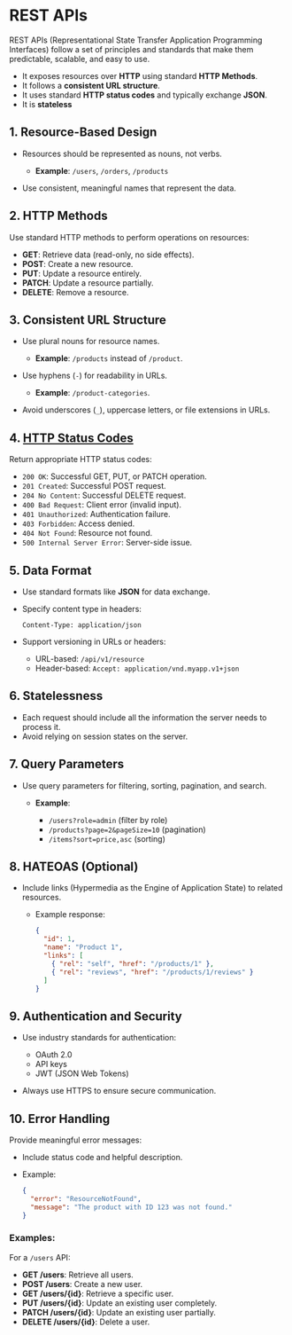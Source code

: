 # REST APIs

REST APIs (Representational State Transfer Application Programming Interfaces) follow a set of principles and standards that make them predictable, scalable, and easy to use.

- It exposes resources over **HTTP** using standard **HTTP Methods**.
- It follows a **consistent URL structure**.
- It uses standard **HTTP status codes** and typically exchange **JSON**.
- It is **stateless**

## 1. Resource-Based Design

- Resources should be represented as nouns, not verbs.

  - **Example**: `/users`, `/orders`, `/products`

- Use consistent, meaningful names that represent the data.

## 2. HTTP Methods

Use standard HTTP methods to perform operations on resources:

- **GET**: Retrieve data (read-only, no side effects).
- **POST**: Create a new resource.
- **PUT**: Update a resource entirely.
- **PATCH**: Update a resource partially.
- **DELETE**: Remove a resource.

## 3. Consistent URL Structure

- Use plural nouns for resource names.

  - **Example**: `/products` instead of `/product`.

- Use hyphens (`-`) for readability in URLs.

  - **Example**: `/product-categories`.

- Avoid underscores (`_`), uppercase letters, or file extensions in URLs.

## 4. [HTTP Status Codes](http-status-codes.md)

Return appropriate HTTP status codes:

- `200 OK`: Successful GET, PUT, or PATCH operation.
- `201 Created`: Successful POST request.
- `204 No Content`: Successful DELETE request.
- `400 Bad Request`: Client error (invalid input).
- `401 Unauthorized`: Authentication failure.
- `403 Forbidden`: Access denied.
- `404 Not Found`: Resource not found.
- `500 Internal Server Error`: Server-side issue.

## 5. Data Format

- Use standard formats like **JSON** for data exchange.
- Specify content type in headers:

  ```http
  Content-Type: application/json
  ```

- Support versioning in URLs or headers:

  - URL-based: `/api/v1/resource`
  - Header-based: `Accept: application/vnd.myapp.v1+json`

## 6. Statelessness

- Each request should include all the information the server needs to process it.
- Avoid relying on session states on the server.

## 7. Query Parameters

- Use query parameters for filtering, sorting, pagination, and search.

  - **Example**:

    - `/users?role=admin` (filter by role)
    - `/products?page=2&pageSize=10` (pagination)
    - `/items?sort=price,asc` (sorting)

## 8. HATEOAS (Optional)

- Include links (Hypermedia as the Engine of Application State) to related resources.

  - Example response:

    ```json
    {
      "id": 1,
      "name": "Product 1",
      "links": [
        { "rel": "self", "href": "/products/1" },
        { "rel": "reviews", "href": "/products/1/reviews" }
      ]
    }
    ```

## 9. Authentication and Security

- Use industry standards for authentication:

  - OAuth 2.0
  - API keys
  - JWT (JSON Web Tokens)

- Always use HTTPS to ensure secure communication.

## 10. Error Handling

Provide meaningful error messages:

- Include status code and helpful description.
- Example:

  ```json
  {
    "error": "ResourceNotFound",
    "message": "The product with ID 123 was not found."
  }
  ```

### Examples:

For a `/users` API:

- **GET /users**: Retrieve all users.
- **POST /users**: Create a new user.
- **GET /users/{id}**: Retrieve a specific user.
- **PUT /users/{id}**: Update an existing user completely.
- **PATCH /users/{id}**: Update an existing user partially.
- **DELETE /users/{id}**: Delete a user.
